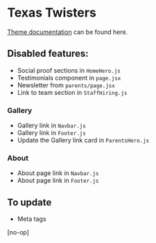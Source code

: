 # Texas Twisters

[Theme documentation](https://gist.github.com/austintoddj/3ba694ec4188dc89ece007a4b03a6335) can be found here.

## Disabled features:

-   Social proof sections in `HomeHero.js`
-   Testimonials component in `page.jsx`
-   Newsletter from `parents/page.jsx`
-   Link to team section in `StaffHiring.js`

### Gallery

-   Gallery link in `Navbar.js`
-   Gallery link in `Footer.js`
-   Update the Gallery link card in `ParentsHero.js`

### About

-   About page link in `Navbar.js`
-   About page link in `Footer.js`

## To update

-   Meta tags

[no-op]
